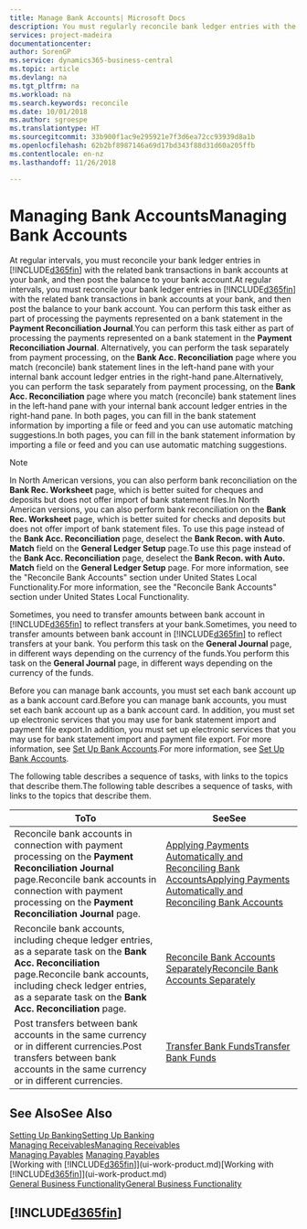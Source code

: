 ```yaml
---
title: Manage Bank Accounts| Microsoft Docs
description: You must regularly reconcile bank ledger entries with the related bank transactions in your bank accounts.
services: project-madeira
documentationcenter: 
author: SorenGP
ms.service: dynamics365-business-central
ms.topic: article
ms.devlang: na
ms.tgt_pltfrm: na
ms.workload: na
ms.search.keywords: reconcile
ms.date: 10/01/2018
ms.author: sgroespe
ms.translationtype: HT
ms.sourcegitcommit: 33b900f1ac9e295921e7f3d6ea72cc93939d8a1b
ms.openlocfilehash: 62b2bf8987146a69d17bd343f88d31d60a205ffb
ms.contentlocale: en-nz
ms.lasthandoff: 11/26/2018

---
```

# <a name="managing-bank-accounts"></a><span data-ttu-id="9e840-103">Managing Bank Accounts</span><span class="sxs-lookup"><span data-stu-id="9e840-103">Managing Bank Accounts</span></span>
<span data-ttu-id="9e840-104">At regular intervals, you must reconcile your bank ledger entries in [!INCLUDE[d365fin](includes/d365fin_md.md)] with the related bank transactions in bank accounts at your bank, and then post the balance to your bank account.</span><span class="sxs-lookup"><span data-stu-id="9e840-104">At regular intervals, you must reconcile your bank ledger entries in [!INCLUDE[d365fin](includes/d365fin_md.md)] with the related bank transactions in bank accounts at your bank, and then post the balance to your bank account.</span></span> <span data-ttu-id="9e840-105">You can perform this task either as part of processing the payments represented on a bank statement in the **Payment Reconciliation Journal**.</span><span class="sxs-lookup"><span data-stu-id="9e840-105">You can perform this task either as part of processing the payments represented on a bank statement in the **Payment Reconciliation Journal**.</span></span> <span data-ttu-id="9e840-106">Alternatively, you can perform the task separately from payment processing, on the **Bank Acc. Reconciliation** page where you match (reconcile) bank statement lines in the left-hand pane with your internal bank account ledger entries in the right-hand pane.</span><span class="sxs-lookup"><span data-stu-id="9e840-106">Alternatively, you can perform the task separately from payment processing, on the **Bank Acc. Reconciliation** page where you match (reconcile) bank statement lines in the left-hand pane with your internal bank account ledger entries in the right-hand pane.</span></span> <span data-ttu-id="9e840-107">In both pages, you can fill in the bank statement information by importing a file or feed and you can use automatic matching suggestions.</span><span class="sxs-lookup"><span data-stu-id="9e840-107">In both pages, you can fill in the bank statement information by importing a file or feed and you can use automatic matching suggestions.</span></span>

> [!NOTE]  
> <span data-ttu-id="9e840-108">In North American versions, you can also perform bank reconciliation on the **Bank Rec. Worksheet** page, which is better suited for cheques and deposits but does not offer import of bank statement files.</span><span class="sxs-lookup"><span data-stu-id="9e840-108">In North American versions, you can also perform bank reconciliation on the **Bank Rec. Worksheet** page, which is better suited for checks and deposits but does not offer import of bank statement files.</span></span> <span data-ttu-id="9e840-109">To use this page instead of the **Bank Acc. Reconciliation** page, deselect the **Bank Recon. with Auto. Match** field on the **General Ledger Setup** page.</span><span class="sxs-lookup"><span data-stu-id="9e840-109">To use this page instead of the **Bank Acc. Reconciliation** page, deselect the **Bank Recon. with Auto. Match** field on the **General Ledger Setup** page.</span></span> <span data-ttu-id="9e840-110">For more information, see the "Reconcile Bank Accounts" section under United States Local Functionality.</span><span class="sxs-lookup"><span data-stu-id="9e840-110">For more information, see the "Reconcile Bank Accounts" section under United States Local Functionality.</span></span>

<span data-ttu-id="9e840-111">Sometimes, you need to transfer amounts between bank account in [!INCLUDE[d365fin](includes/d365fin_md.md)] to reflect transfers at your bank.</span><span class="sxs-lookup"><span data-stu-id="9e840-111">Sometimes, you need to transfer amounts between bank account in [!INCLUDE[d365fin](includes/d365fin_md.md)] to reflect transfers at your bank.</span></span> <span data-ttu-id="9e840-112">You perform this task on the **General Journal** page, in different ways depending on the currency of the funds.</span><span class="sxs-lookup"><span data-stu-id="9e840-112">You perform this task on the **General Journal** page, in different ways depending on the currency of the funds.</span></span>

<span data-ttu-id="9e840-113">Before you can manage bank accounts, you must set each bank account up as a bank account card.</span><span class="sxs-lookup"><span data-stu-id="9e840-113">Before you can manage bank accounts, you must set each bank account up as a bank account card.</span></span> <span data-ttu-id="9e840-114">In addition, you must set up electronic services that you may use for bank statement import and payment file export.</span><span class="sxs-lookup"><span data-stu-id="9e840-114">In addition, you must set up electronic services that you may use for bank statement import and payment file export.</span></span> <span data-ttu-id="9e840-115">For more information, see [Set Up Bank Accounts](bank-setup-banking.md).</span><span class="sxs-lookup"><span data-stu-id="9e840-115">For more information, see [Set Up Bank Accounts](bank-setup-banking.md).</span></span>

<span data-ttu-id="9e840-116">The following table describes a sequence of tasks, with links to the topics that describe them.</span><span class="sxs-lookup"><span data-stu-id="9e840-116">The following table describes a sequence of tasks, with links to the topics that describe them.</span></span>

| <span data-ttu-id="9e840-117">To</span><span class="sxs-lookup"><span data-stu-id="9e840-117">To</span></span> | <span data-ttu-id="9e840-118">See</span><span class="sxs-lookup"><span data-stu-id="9e840-118">See</span></span> |
| --- | --- |
| <span data-ttu-id="9e840-119">Reconcile bank accounts in connection with payment processing on the **Payment Reconciliation Journal** page.</span><span class="sxs-lookup"><span data-stu-id="9e840-119">Reconcile bank accounts in connection with payment processing on the **Payment Reconciliation Journal** page.</span></span> |[<span data-ttu-id="9e840-120">Applying Payments Automatically and Reconciling Bank Accounts</span><span class="sxs-lookup"><span data-stu-id="9e840-120">Applying Payments Automatically and Reconciling Bank Accounts</span></span>](receivables-apply-payments-auto-reconcile-bank-accounts.md) |
| <span data-ttu-id="9e840-121">Reconcile bank accounts, including cheque ledger entries, as a separate task on the **Bank Acc. Reconciliation** page.</span><span class="sxs-lookup"><span data-stu-id="9e840-121">Reconcile bank accounts, including check ledger entries, as a separate task on the **Bank Acc. Reconciliation** page.</span></span> |[<span data-ttu-id="9e840-122">Reconcile Bank Accounts Separately</span><span class="sxs-lookup"><span data-stu-id="9e840-122">Reconcile Bank Accounts Separately</span></span>](bank-how-reconcile-bank-accounts-separately.md) |
| <span data-ttu-id="9e840-123">Post transfers between bank accounts in the same currency or in different currencies.</span><span class="sxs-lookup"><span data-stu-id="9e840-123">Post transfers between bank accounts in the same currency or in different currencies.</span></span> |[<span data-ttu-id="9e840-124">Transfer Bank Funds</span><span class="sxs-lookup"><span data-stu-id="9e840-124">Transfer Bank Funds</span></span>](bank-how-transfer-bank-funds.md) |

## <a name="see-also"></a><span data-ttu-id="9e840-125">See Also</span><span class="sxs-lookup"><span data-stu-id="9e840-125">See Also</span></span>
[<span data-ttu-id="9e840-126">Setting Up Banking</span><span class="sxs-lookup"><span data-stu-id="9e840-126">Setting Up Banking</span></span>](bank-setup-banking.md)  
[<span data-ttu-id="9e840-127">Managing Receivables</span><span class="sxs-lookup"><span data-stu-id="9e840-127">Managing Receivables</span></span>](receivables-manage-receivables.md)  
<span data-ttu-id="9e840-128">[Managing Payables](payables-manage-payables.md)  </span><span class="sxs-lookup"><span data-stu-id="9e840-128">[Managing Payables](payables-manage-payables.md)  </span></span>  
<span data-ttu-id="9e840-129">[Working with [!INCLUDE[d365fin](includes/d365fin_md.md)]](ui-work-product.md)</span><span class="sxs-lookup"><span data-stu-id="9e840-129">[Working with [!INCLUDE[d365fin](includes/d365fin_md.md)]](ui-work-product.md)</span></span>  
[<span data-ttu-id="9e840-130">General Business Functionality</span><span class="sxs-lookup"><span data-stu-id="9e840-130">General Business Functionality</span></span>](ui-across-business-areas.md)  

## [!INCLUDE[d365fin](includes/free_trial_md.md)]  
 


